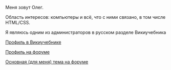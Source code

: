 Меня зовут Олег.

Область интересов: компьютеры и всё, что с ними связано, в том числе
HTML/CSS.

Я являюсь одним из администраторов в русском разделе Викиучебника

[Профиль в
Викиучебнике](https://ru.wikibooks.org/wiki/Участник:Oleg3280)

[Профиль на форуме](https://www.linux.org.ru/people/oleg3280/profile)

[Основная (для меня) тема на
форуме](https://www.linux.org.ru/forum/general/10915739)
